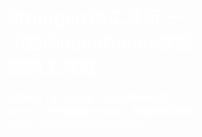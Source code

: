 <div style="height: 100%; background: url(index_bg.png); overflow: hidden;">
	<div style="margin-top: 200px; margin-left: 200px;">
    		<h1><font color="white">StrongerGS工具箱:一个面向openGauss数据库的工具箱</font></h1>
    		<h4 ><font color="white">目前集成了4个子功能．包括配置参数推荐gstune、ORM框架gsnodejs、数据库模式比对gsdiff、日志可视化分析gsbadger。</font></h4>
	</div>
</div>

<style>
.page {
  height: calc(100vh - 58px);
  padding-bottom: unset;
}
.theme-default-content {
  padding: unset !important;
  height: 100%;
  margin: 0 !important;
  max-width: 100% !important;
}
.theme-default-content>div {
  width: 100%;
  height: 100%;
}
.page-meta {
  display: none;
}
</style>

